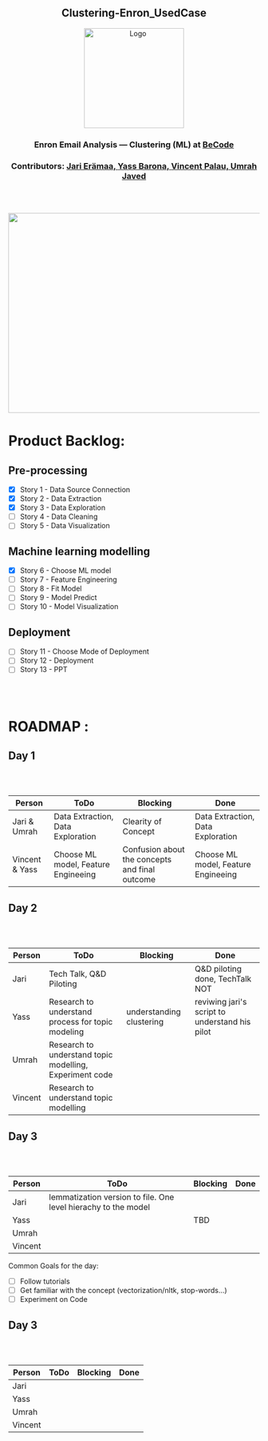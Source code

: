 <h2 align="center">Clustering-Enron_UsedCase</h2> 
<p align="center"><img src="https://becode.org/app/uploads/2021/06/logo-becode.png" alt="Logo" width="200" height="200"></a></p>
<h3 align="center"> Enron Email Analysis — Clustering (ML) at <a href="https://github.com/becodeorg"><strong>BeCode</strong></a></center>
<h3 align="center"> Contributors: <a href="https://github.com/jarieramaa">Jari Erämaa, <a href="https://github.com/yassbarona">Yass Barona, <a href="https://github.com/VincentPalau">Vincent Palau, <a href="https://github.com/UmrahJaved">Umrah Javed</a></h3><br><br>
  
<p align="center"><img src="https://user-images.githubusercontent.com/96992159/162693719-ab5c4ff5-a9d2-412e-836d-282dfd462c55.png" width="800" height="400"></p>
<h1>Product Backlog:</h1> 

## Pre-processing
- [X] Story 1 - Data Source Connection  
- [X] Story 2 - Data Extraction  
- [X] Story 3 - Data Exploration  
- [ ] Story 4 - Data Cleaning  
- [ ] Story 5 - Data Visualization  

## Machine learning modelling
- [X] Story 6 - Choose ML model  
- [ ] Story 7 - Feature Engineering  
- [ ] Story 8 - Fit Model  
- [ ] Story 9 - Model Predict  
- [ ] Story 10 - Model Visualization  

## Deployment
- [ ] Story 11 - Choose Mode of Deployment  
- [ ] Story 12 - Deployment  
- [ ] Story 13 - PPT  
  
<br><br>
<h1>ROADMAP :</h1>
<h2> Day 1 </h2><br><br>  

| Person      | ToDo | Blocking       | Done   |
| ---------- | ---- | ------------- | ---------
| Jari & Umrah      | Data Extraction, Data Exploration   | Clearity of Concept      | Data Extraction, Data Exploration 
| Vincent & Yass |  Choose ML model, Feature Engineeing | Confusion about the concepts and final outcome | Choose ML model, Feature Engineeing

 
<h2> Day 2 </h2><br><br>
  
| Person      | ToDo | Blocking       | Done |
| ---------- | ---- | ------------- | ----------|
| Jari      |  Tech Talk, Q&D Piloting |  | Q&D piloting done, TechTalk NOT|
| Yass |   Research to understand process for topic modeling |understanding clustering| reviwing jari's script to understand his pilot 
| Umrah |   Research to understand topic modelling, Experiment code| |
| Vincent      |   Research to understand topic modelling   |  |

 <h2> Day 3 </h2><br><br>
  
| Person      | ToDo | Blocking       | Done |
| ---------- | ---- | ------------- | ----------|
| Jari      | lemmatization version to file. One level hierachy to the model   |  |
| Yass |    | TBD |
| Umrah |   | |
| Vincent      |     |  |
  
  Common Goals for the day:
  - [ ] Follow tutorials
  - [ ] Get familiar with the concept (vectorization/nltk, stop-words...)
  - [ ] Experiment on Code
  
  <h2> Day 3 </h2><br><br>
  
| Person      | ToDo | Blocking       | Done|
| ---------- | ---- | ------------- | --------
| Jari      |     |       |
| Yass |     |  |
| Umrah |   | |
| Vincent      |    |  |

  
  
  
  

